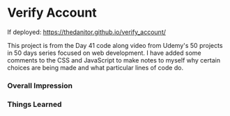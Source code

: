 # Verify Account

If deployed: https://thedanitor.github.io/verify_account/

This project is from the Day 41 code along video from Udemy's 50 projects in 50 days series focused on web development. I have added some comments to the CSS and JavaScript to make notes to myself why certain choices are being made and what particular lines of code do.

### Overall Impression



### Things Learned

